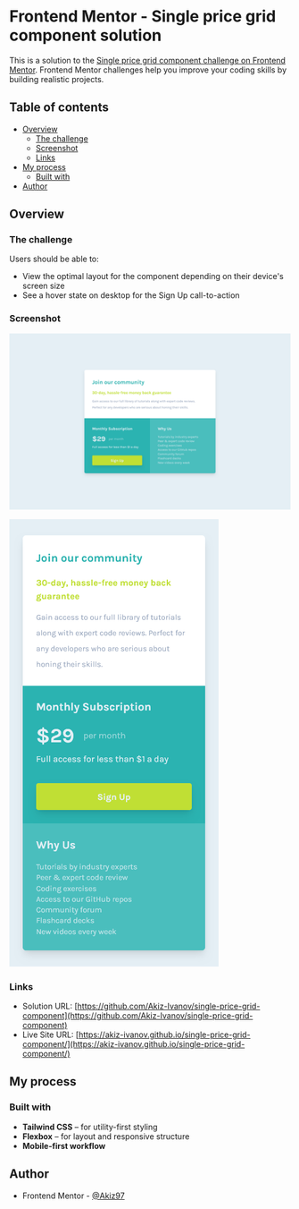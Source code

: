 # Frontend Mentor - Single price grid component solution

This is a solution to the [Single price grid component challenge on Frontend Mentor](https://www.frontendmentor.io/challenges/single-price-grid-component-5ce41129d0ff452fec5abbbc). Frontend Mentor challenges help you improve your coding skills by building realistic projects. 

## Table of contents

- [Overview](#overview)
  - [The challenge](#the-challenge)
  - [Screenshot](#screenshot)
  - [Links](#links)
- [My process](#my-process)
  - [Built with](#built-with)
- [Author](#author)

## Overview

### The challenge

Users should be able to:

- View the optimal layout for the component depending on their device's screen size
- See a hover state on desktop for the Sign Up call-to-action

### Screenshot

![Desktop screenshot](./screenshots/desktop-screenshot.png)

![Mobile screenshot](./screenshots/mobile-screenshot.png)

### Links

- Solution URL: [https://github.com/Akiz-Ivanov/single-price-grid-component](https://github.com/Akiz-Ivanov/single-price-grid-component)
- Live Site URL: [https://akiz-ivanov.github.io/single-price-grid-component/](https://akiz-ivanov.github.io/single-price-grid-component/)

## My process

### Built with

- **Tailwind CSS** – for utility-first styling
- **Flexbox** – for layout and responsive structure
- **Mobile-first workflow**

## Author

- Frontend Mentor - [@Akiz97](https://www.frontendmentor.io/profile/Akiz97)